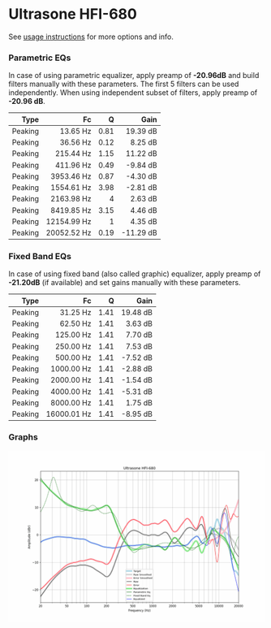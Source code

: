# Ultrasone HFI-680
See [usage instructions](https://github.com/jaakkopasanen/AutoEq#usage) for more options and info.

### Parametric EQs
In case of using parametric equalizer, apply preamp of **-20.96dB** and build filters manually
with these parameters. The first 5 filters can be used independently.
When using independent subset of filters, apply preamp of **-20.96 dB**.

| Type    | Fc          |    Q | Gain      |
|--------:|------------:|-----:|----------:|
| Peaking | 13.65 Hz    | 0.81 | 19.39 dB  |
| Peaking | 36.56 Hz    | 0.12 | 8.25 dB   |
| Peaking | 215.44 Hz   | 1.15 | 11.22 dB  |
| Peaking | 411.96 Hz   | 0.49 | -9.84 dB  |
| Peaking | 3953.46 Hz  | 0.87 | -4.30 dB  |
| Peaking | 1554.61 Hz  | 3.98 | -2.81 dB  |
| Peaking | 2163.98 Hz  | 4    | 2.63 dB   |
| Peaking | 8419.85 Hz  | 3.15 | 4.46 dB   |
| Peaking | 12154.99 Hz | 1    | 4.35 dB   |
| Peaking | 20052.52 Hz | 0.19 | -11.29 dB |

### Fixed Band EQs
In case of using fixed band (also called graphic) equalizer, apply preamp of **-21.20dB**
(if available) and set gains manually with these parameters.

| Type    | Fc          |    Q | Gain     |
|--------:|------------:|-----:|---------:|
| Peaking | 31.25 Hz    | 1.41 | 19.48 dB |
| Peaking | 62.50 Hz    | 1.41 | 3.63 dB  |
| Peaking | 125.00 Hz   | 1.41 | 7.70 dB  |
| Peaking | 250.00 Hz   | 1.41 | 7.53 dB  |
| Peaking | 500.00 Hz   | 1.41 | -7.52 dB |
| Peaking | 1000.00 Hz  | 1.41 | -2.88 dB |
| Peaking | 2000.00 Hz  | 1.41 | -1.54 dB |
| Peaking | 4000.00 Hz  | 1.41 | -5.31 dB |
| Peaking | 8000.00 Hz  | 1.41 | 1.75 dB  |
| Peaking | 16000.01 Hz | 1.41 | -8.95 dB |

### Graphs
![](./Ultrasone%20HFI-680.png)